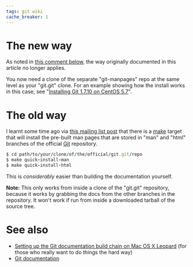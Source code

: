 ```yaml
---
tags: git wiki
cache_breaker: 1
---
```


# The new way

As noted in [this comment below](/comments/7325), the way originally documented in this article no longer applies.

You now need a clone of the separate "git-manpages" repo at the same level as your "git.git" clone. For an example showing how the install works in this case, see "[Installing Git 1.7.10 on CentOS 5.7](/wiki/Installing_Git_1.7.10_on_CentOS_5.7)".

# The old way

I learnt some time ago via [this mailing list post](http://article.gmane.org/gmane.comp.version-control.git/116538) that there is a [make](/wiki/make) target that will install the pre-built man pages that are stored in "man" and "html" branches of the official [Git](/wiki/Git) repository.

```ruby
$ cd path/to/your/clone/of/the/official/git.git/repo
$ make quick-install-man
$ make quick-install-html
```

This is _considerably_ easier than building the documentation yourself.

**Note:** This only works from inside a clone of the "git.git" repository, because it works by grabbing the docs from the other branches in the repository. It won't work if run from inside a downloaded tarball of the source tree.

# See also

-   [Setting up the Git documentation build chain on Mac OS X Leopard](/wiki/Setting_up_the_Git_documentation_build_chain_on_Mac_OS_X_Leopard) (for those who really want to do things the hard way)
-   [Git documentation](/wiki/Git_documentation)
